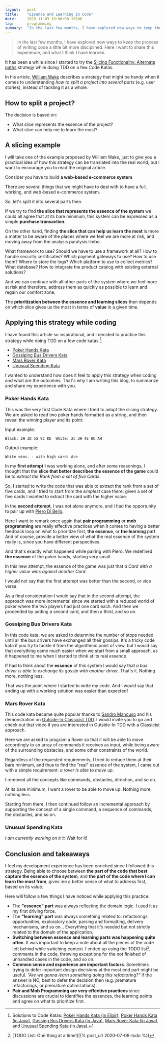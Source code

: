 ```yaml
---
layout:   post
title:    "Essence and Learning in Code"
date:     2020-11-03 10:00:00 +0100
tag:      programming
summary:  "In the last few months, I have explored new ways to keep the process of writing code a little bit more disciplined. Here I want to share this experience, and what I think I have learned."
---
```


> In the last few months, I have explored new ways to keep the process of writing code a little bit more disciplined. Here I want to share this experience, and what I think I have learned.

<!--more-->

It has been a while since I started to try the [Slicing Functionality: Alternate paths](https://xp123.com/articles/slicing-functionality-alternate-paths/) strategy while doing TDD on a few Code Katas.

In his article, [William Wake](https://twitter.com/wwake) describes a strategy that might be handy when it comes to understanding _how to split a project into several parts_ (e.g. user stories), instead of tackling it as a whole.

## How to split a project?

The decision is based on:

- What slice represents the essence of the project?
- What slice can help me to learn the most?

## A slicing example

I will take one of the example proposed by William Wake, just to give you a practical idea of how this strategy can be translated into the real world, but I want to encourage you to read the original article.

Consider you have to build **a web-based e-commerce system**.

There are several things that we might have to deal with to have a full, working, and web-based e-commerce system.

So, let's split it into several parts then.

If we try to find **the slice that represents the essence of the system** we could all agree that at its bare minimum, this system can be expressed as a simple **purchase transaction**.

On the other hand, finding **the slice that can help us learn the most** is more a matter to be aware of the places where we feel we are more at risk, and moving away from the analysis paralysis limbo.

What framework to use? Should we have to use a framework at all? How to handle security certificates? Which payment gateways to use? How to use them? Where to store the logs? Which platform to use to collect metrics? What database? How to integrate the product catalog with existing external solutions?

And we can continue with all other parts of the system where we feel more at risk and therefore, address them as quickly as possible to learn and regain our comfort zone.

The **prioritization between the essence and learning slices** then depends on which slice gives us the most in terms of **value** in a given time.

## Applying this strategy while coding

I have found this article so inspirational, and I decided to practice this strategy while doing TDD on a few code katas [^1]:

- [Poker Hands Kata](https://codingdojo.org/kata/PokerHands/)
- [Gossiping Bus Drivers Kata](https://kata-log.rocks/gossiping-bus-drivers-kata)
- [Mars Rover Kata](https://kata-log.rocks/mars-rover-kata)
- [Unusual Spending Kata](https://kata-log.rocks/unusual-spending-kata)

I wanted to understand how does it feel to apply this strategy when coding and what are the outcomes. That's why I am writing this blog, to summarize and share my experience with you.

### Poker Hands Kata

This was the very first Code Kata where I tried to adopt the slicing strategy. We are asked to read two poker hands formatted as a string, and then reveal the winning player and its point:

Input example:

```
Black: 2H 3D 5S 9C KD  White: 2C 3H 4S 8C AH
```

Output example:

```
White wins. - with high card: Ace
```

In my **first attempt** I was working alone, and after some reasonings, I thought that the **slice that better describes the essence of the game** could be to _extract the Rank from a set of five Cards_.

So, I started to write the code that was able to extract the rank from a set of five cards, and I tried to start from the _simplest_ case there: given a set of five cards I wanted to extract the card with the higher value.

In the **second attempt**, I was not alone anymore, and I had the opportunity to pair up with [Piero Di Bello](https://twitter.com/pierodibello/).

Here I want to remark once again that **pair programming** or **mob programming** are really effective practices when it comes to having a better feedback loop on what to prioritize first, **the essence**, or **the learning** part. And of course, provide a better view of what the real essence of the system really is, since you have different perspectives.

And that's exactly what happened while pairing with Piero. We redefined **the essence** of the poker hands, starting very small.

In this new attempt, the essence of the game was just that _a Card with a higher value wins against another Card_.

I would not say that the first attempt was better than the second, or vice versa.

As a final consideration I would say that in the second attempt, the approach was more incremental since we started with a reduced world of poker where the two players had just one card each. And then we proceeded by adding a second card, and then a third, and so on.

### Gossiping Bus Drivers Kata

In this code kata, we are asked to determine the number of stops needed until all the bus drivers have exchanged all their gossips. It's a tricky code kata if you try to tackle it from the algorithmic point of view, but I would say that everything came much easier when we start from a small approach, as it happened to me when I started to think at its real essence.

If had to think about the **essence** of this system I would say that _a bus driver is able to exchange its gossip with another driver_. That's it. Nothing more, nothing less.

That was the point where I started to write my code. And I would say that ending up with a working solution was easier than expected!

### Mars Rover Kata

This code kata became quite popular thanks to [Sandro Mancuso](https://twitter.com/sandromancuso) and his demonstration on [Outside-In Classicist TDD](https://www.youtube.com/watch?v=24vzFAvOzo0). I would invite you to go and check out that video if you are interested in Outside-In TDD with a Classicist approach.

Here we are asked to program a Rover so that it will be able to move accordingly to an array of commands it receives as input, while being aware of the surrounding obstacles, and some other constraints of the world.

Regardless of the requested requirements, I tried to reduce them at their bare minimum, and thus to find the "real" essence of the system, I came out with a simple requirement: _a rover is able to move up_.

I removed all the concepts like commands, obstacles, direction, and so on.

At its bare minimum, I want a rover to be able to move up. Nothing more, nothing less.

Starting from there, I then continued follow an incremental approach by supporting the concept of a single command, a sequence of commands, the obstacles, and so on.

### Unusual Spending Kata

_I am currently working on it_ :nerd_face: Wait for it!

## Conclusion and takeaways

I feel my development experience has been enriched since I followed this strategy. Being able to choose between **the part of the code that best capture the essence of the system**, and **the part of the code where I can learn the most from**, gives me a better sense of what to address first, based on its value.

Here will follow a few things I have noticed while applying this practice:

- The **"essence" part** was always reflecting the domain logic. I used it as my first driving force.
- The **"learning" part** was always something related to: refactorings opportunities, exploratory code, parsing and formatting, delivery mechanisms, and so on... Everything that it's needed but not strictly related to the domain of the application.
- **Switching between essence and learning parts was happening quite often**. It was important to keep a note about all the pieces of the code left behind while switching context. I ended up using the TODO list[^2], comments in the code, throwing exceptions for the not finished of unhandled cases in the code, and so on.
- **Common sense and experience are important factors**. Sometimes trying to defer important design decisions at the most end part might be useful. _"Are we gonna learn something doing this refactoring?"_ If the answer is NO, best to defer the decision then (e.g. premature refactorings, or premature optimizations).
- **Pair and Mob Programming are very effective practices** since discussions are crucial to identifies the essences, the learning points and agree on what to prioritize first.

[^1]: Solutions to Code Katas: [Poker Hands Kata (in Elixir)](https://github.com/joebew42/poker_hands_elixir), [Poker Hands Kata (in Java)](https://github.com/xpepper/poker-hands-kata), [Gossing Bus Drivers Kata (in Java)](https://github.com/joebew42/gossiping-bus-drivers-kata), [Mars Rover Kata (in Java)](https://github.com/joebew42/mars-rover-kata), and [Unusual Spending Kata (in Java)](TODO).
[^2]: [TODO List: One thing at a time!]({% post_url 2020-07-08-todo %})
